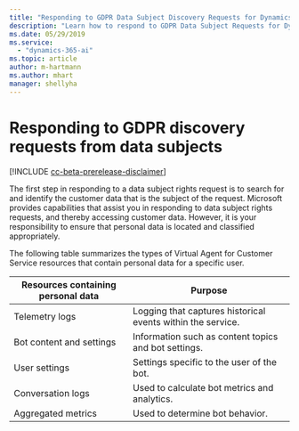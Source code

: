 ```yaml
---
title: "Responding to GDPR Data Subject Discovery Requests for Dynamics 365 Virtual Agent for Customer Service"
description: "Learn how to respond​ to GDPR Data Subject Requests for Dynamics 365 Virtual Agent for Customer Service."
ms.date: 05/29/2019
ms.service:
  - "dynamics-365-ai"
ms.topic: article
author: m-hartmann
ms.author: mhart
manager: shellyha
---
```


# Responding to GDPR discovery requests from data subjects

[!INCLUDE [cc-beta-prerelease-disclaimer](includes/cc-beta-prerelease-disclaimer.md)]

The first step in responding to a data subject rights request is to search for and identify the customer data that is the subject of the request. Microsoft provides capabilities that assist you in responding to data subject rights requests, and thereby accessing customer data. However, it is your responsibility to ensure that personal data is located and classified appropriately.

The following table summarizes the types of Virtual Agent for Customer Service resources that contain personal data for a specific user.

Resources containing personal data | Purpose
---------------------------------- | -------
Telemetry logs | Logging that captures historical events within the service.
Bot content and settings | Information such as content topics and bot settings.
User settings | Settings specific to the user of the bot.
Conversation logs | Used to calculate bot metrics and analytics.
Aggregated metrics | Used to determine bot behavior.
